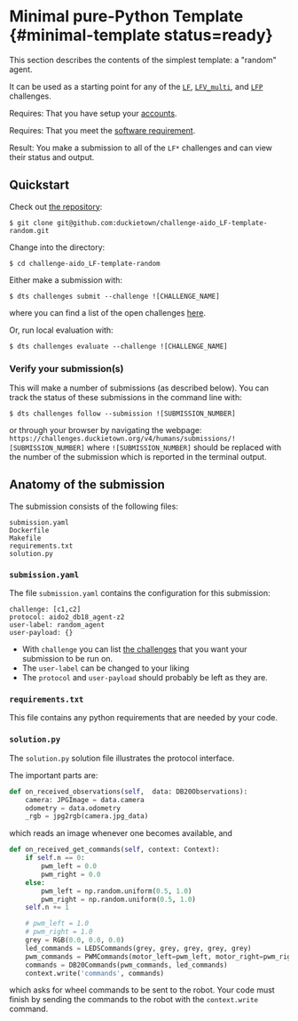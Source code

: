 # Minimal pure-Python Template {#minimal-template status=ready}

This section describes the contents of the simplest template: a "random" agent. 

It can be used as a starting point for any of the [`LF`](#challenge-LF), 
[`LFV_multi`](#challenge-LFV_multi), and [`LFP`](#challenge-LFP) challenges.

<div class='requirements' markdown='1'>

Requires: That you have setup your [accounts](#cm-accounts).

Requires: That you meet the [software requirement](#cm-sw).

Result: You make a submission to all of the `LF*` challenges and can view their status and output.

</div>


## Quickstart

Check out [the repository](https://github.com/duckietown/challenge-aido_LF-template-random):

    $ git clone git@github.com:duckietown/challenge-aido_LF-template-random.git


Change into the directory:

    $ cd challenge-aido_LF-template-random

Either make a submission with:

    $ dts challenges submit --challenge ![CHALLENGE_NAME]

where you can find a list of the open challenges [here](https://challenges.duckietown.org/v4/humans/challenges).


Or, run local evaluation with:

    $ dts challenges evaluate --challenge ![CHALLENGE_NAME]

### Verify your submission(s)

This will make a number of submissions (as described below). You can track the status of these submissions in the command line with:

    $ dts challenges follow --submission ![SUBMISSION_NUMBER]

or through your browser by navigating the webpage: `https://challenges.duckietown.org/v4/humans/submissions/![SUBMISSION_NUMBER]`
where `![SUBMISSION_NUMBER]` should be replaced with the number of the submission which is reported in the terminal output.



## Anatomy of the submission

The submission consists of the following files:

    submission.yaml
    Dockerfile
    Makefile
    requirements.txt
    solution.py

### `submission.yaml`

The file `submission.yaml` contains the configuration for this submission:

```
challenge: [c1,c2]
protocol: aido2_db18_agent-z2
user-label: random_agent
user-payload: {}
```

 - With `challenge` you can list [the challenges](#part:aido-rules) that you want your submission to be run on.
 - The `user-label` can be changed to your liking
 - The `protocol` and `user-payload` should probably be left as they are.

### `requirements.txt`

This file contains any python requirements that are needed by your code.


### `solution.py`

The `solution.py` solution file illustrates the protocol interface.

The important parts are:

```python
def on_received_observations(self,  data: DB20Observations):
    camera: JPGImage = data.camera
    odometry = data.odometry
    _rgb = jpg2rgb(camera.jpg_data)
```

which reads an image whenever one becomes available, and

```python
def on_received_get_commands(self, context: Context):
    if self.n == 0:
        pwm_left = 0.0
        pwm_right = 0.0
    else:
        pwm_left = np.random.uniform(0.5, 1.0)
        pwm_right = np.random.uniform(0.5, 1.0)
    self.n += 1

    # pwm_left = 1.0
    # pwm_right = 1.0
    grey = RGB(0.0, 0.0, 0.0)
    led_commands = LEDSCommands(grey, grey, grey, grey, grey)
    pwm_commands = PWMCommands(motor_left=pwm_left, motor_right=pwm_right)
    commands = DB20Commands(pwm_commands, led_commands)
    context.write('commands', commands)
```

which asks for wheel commands to be sent to the robot. Your code must finish by sending the commands to the robot with the `context.write` command.



